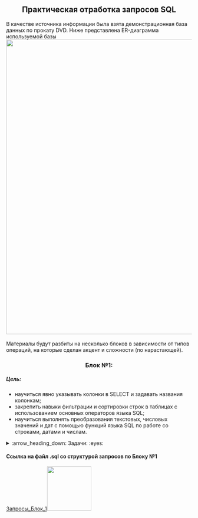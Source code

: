 <h2 align="center">Практическая отработка запросов SQL</a></h2>
В качестве источника информации была взята демонстрационная база данных по прокату DVD.  
Ниже представлена ER-диаграмма используемой базы
<div align="center"><img src="https://user-images.githubusercontent.com/108893866/179391999-2f8c6eaa-7ec0-4143-911e-1f8ba73d4b82.png" width="800" /></div><br>
Материалы будут разбиты на несколько блоков в зависимости от типов операций, на которые сделан акцент и сложности (по нарастающей).

<h3 align="center">Блок №1:</a></h3>

##### Цель: #####
* научиться явно указывать колонки в SELECT и задавать названия колонкам;  
* закрепить навыки фильтрации и сортировки строк в таблицах с использованием основных операторов языка SQL;  
* научиться выполнять преобразования текстовых, числовых значений и дат с помощью функций языка SQL по работе со строками, датами и числам.
<details>
  <summary>:arrow_heading_down: Задачи: :eyes:</summary>
  
1. Выведите уникальные названия городов из таблицы городов.
2. Доработайте запрос из предыдущего задания, чтобы запрос выводил только те города, названия которых начинаются на “L” и заканчиваются на “a”, и названия не содержат пробелов.
3. Получите из таблицы платежей за прокат фильмов информацию по платежам, которые выполнялись в промежуток с 17 июня 2005 года по 19 июня 2005 года включительно и стоимость которых превышает 1.00. Платежи нужно отсортировать по дате платежа.
4. Выведите информацию о 10-ти последних платежах за прокат фильмов.
5. Выведите следующую информацию по покупателям:
  + Фамилия и имя (в одной колонке через пробел)
  + Электронная почта
  + Длину значения поля email
  + Дату последнего обновления записи о покупателе (без времени)
  + Каждой колонке задайте наименование на русском языке.
6. Выведите одним запросом только активных покупателей, имена которых KELLY или WILLIE. Все буквы в фамилии и имени из верхнего регистра должны быть переведены в нижний регистр.  
7. Выведите одним запросом информацию о фильмах, у которых рейтинг “R” и стоимость аренды указана от 0.00 до 3.00 включительно, а также фильмы c рейтингом “PG-13” и стоимостью аренды больше или равной 4.00.  
8. Получите информацию о трёх фильмах с самым длинным описанием фильма.  
9. Выведите Email каждого покупателя, разделив значение Email на 2 отдельных колонки:
  + в первой колонке должно быть значение, указанное до @,
  + во второй колонке должно быть значение, указанное после @.  
10. Доработайте запрос из предыдущего задания, скорректируйте значения в новых колонках: первая буква должна быть заглавной, остальные строчными.
</details>

#### Cсылка на файл .sql со структурой запросов по Блоку №1
<div align="left"><a href="https://github.com/PetrukhinSergey/SQL_practice_cinema/blob/main/1_Block.sql" target="_blank">Запросы_Блок_1</a><img src="https://user-images.githubusercontent.com/108893866/179385582-25cdd117-2530-42e3-b7dc-1edd323f3e68.png" width="120" />
</div>

